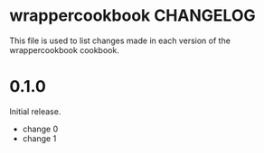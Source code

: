 # wrappercookbook CHANGELOG

This file is used to list changes made in each version of the wrappercookbook cookbook.

# 0.1.0

Initial release.

- change 0
- change 1

